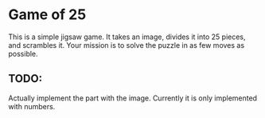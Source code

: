 # Game of 25

This is a simple jigsaw game. It takes an image, divides it into 25 pieces, and scrambles it. Your mission is to solve the puzzle in as few moves as possible.

## TODO:

Actually implement the part with the image. Currently it is only implemented with numbers.

